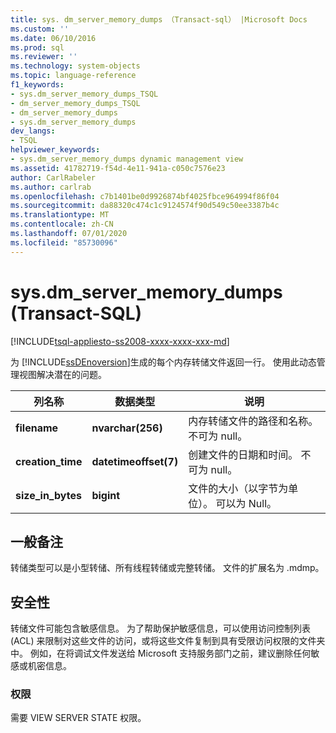 ```yaml
---
title: sys. dm_server_memory_dumps （Transact-sql） |Microsoft Docs
ms.custom: ''
ms.date: 06/10/2016
ms.prod: sql
ms.reviewer: ''
ms.technology: system-objects
ms.topic: language-reference
f1_keywords:
- sys.dm_server_memory_dumps_TSQL
- dm_server_memory_dumps_TSQL
- dm_server_memory_dumps
- sys.dm_server_memory_dumps
dev_langs:
- TSQL
helpviewer_keywords:
- sys.dm_server_memory_dumps dynamic management view
ms.assetid: 41782719-f54d-4e11-941a-c050c7576e23
author: CarlRabeler
ms.author: carlrab
ms.openlocfilehash: c7b1401be0d9926874bf4025fbce964994f86f04
ms.sourcegitcommit: da88320c474c1c9124574f90d549c50ee3387b4c
ms.translationtype: MT
ms.contentlocale: zh-CN
ms.lasthandoff: 07/01/2020
ms.locfileid: "85730096"
---
```

# <a name="sysdm_server_memory_dumps-transact-sql"></a>sys.dm_server_memory_dumps (Transact-SQL)
[!INCLUDE[tsql-appliesto-ss2008-xxxx-xxxx-xxx-md](../../includes/applies-to-version/sqlserver.md)]

  为 [!INCLUDE[ssDEnoversion](../../includes/ssdenoversion-md.md)]生成的每个内存转储文件返回一行。 使用此动态管理视图解决潜在的问题。  
 
|列名称|数据类型|说明|  
|-----------------|---------------|-----------------|  
|**filename**|**nvarchar(256)**|内存转储文件的路径和名称。 不可为 null。|  
|**creation_time**|**datetimeoffset(7)**|创建文件的日期和时间。 不可为 null。|  
|**size_in_bytes**|**bigint**|文件的大小（以字节为单位）。 可以为 Null。|  
  
## <a name="general-remarks"></a>一般备注  
 转储类型可以是小型转储、所有线程转储或完整转储。 文件的扩展名为 .mdmp。  
  
## <a name="security"></a>安全性  
 转储文件可能包含敏感信息。 为了帮助保护敏感信息，可以使用访问控制列表 (ACL) 来限制对这些文件的访问，或将这些文件复制到具有受限访问权限的文件夹中。 例如，在将调试文件发送给 Microsoft 支持服务部门之前，建议删除任何敏感或机密信息。  
  
### <a name="permissions"></a>权限  
 需要 VIEW SERVER STATE 权限。  
  
  
